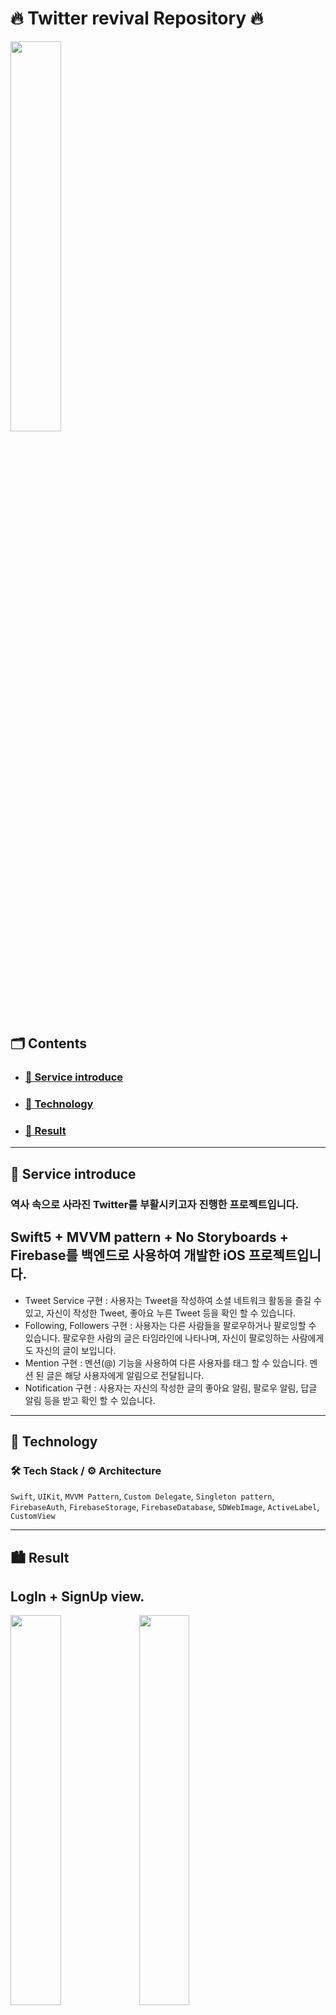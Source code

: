 # <b>🔥 Twitter revival Repository 🔥</b>

<img width="40%" src="https://github.com/jeonguk29/iOS_Twitter/assets/54401641/4bcc3d40-3fd3-4a19-9a58-a18bbcd3f9fe">

## <b> 🗂️ Contents </b>

-   ### <b> <a href="#0.5"> 🔗 Service introduce </a> </b>
-   ### <b> <a href="#2"> 🔗 Technology </a> </b>
-   ### <b> <a href="#3"> 🔗 Result </a> </b>

<hr>

<h2 id="0.5">
    <b>💁 Service introduce</b>
</h2>

### 역사 속으로 사라진 Twitter를 부활시키고자 진행한 프로젝트입니다.
## Swift5 + MVVM pattern +  No Storyboards + Firebase를 백엔드로 사용하여 개발한 iOS 프로젝트입니다.

-  Tweet Service 구현 : 사용자는 Tweet을 작성하여 소셜 네트워크 활동을 즐길 수 있고, 자신이 작성한 Tweet, 좋아요 누른 Tweet 등을 확인 할 수 있습니다.
-  Following, Followers 구현 : 사용자는 다른 사람들을 팔로우하거나 팔로잉할 수 있습니다. 팔로우한 사람의 글은 타임라인에 나타나며, 자신이 팔로잉하는 사람에게도 자신의 글이 보입니다.
-  Mention 구현 : 멘션(@) 기능을 사용하여 다른 사용자를 태그 할 수 있습니다. 멘션 된 글은 해당 사용자에게 알림으로 전달됩니다.
-  Notification 구현 : 사용자는 자신의 작성한 글의 좋아요 알림, 팔로우 알림, 답글 알림 등을 받고 확인 할 수 있습니다.

<hr>


<h2 id="2">🚀 Technology</h2>

### 🛠 Tech Stack / ⚙️ Architecture

`Swift`, `UIKit`, `MVVM Pattern`, `Custom Delegate`, `Singleton pattern`, `FirebaseAuth`, `FirebaseStorage`, `FirebaseDatabase`, `SDWebImage`, `ActiveLabel`, `CustomView`


<hr>

<h2 id="3">🏙 Result</h2>

## LogIn + SignUp view.
<p float="left">  
<img width="40%" src="https://github.com/jeonguk29/resume/assets/54401641/89d5782d-e2c0-4e3c-b233-4afc3d1a2725">
<img width="40%" src="https://github.com/jeonguk29/resume/assets/54401641/aae1272b-23a7-45ad-afe1-7e101313878e">
</p>


## Feed + Search view.
<p float="left">  
<img width="40%" src="https://github.com/jeonguk29/resume/assets/54401641/413db1b6-333c-4b6a-868b-04dd1469d062">
<img width="40%" src="https://github.com/jeonguk29/resume/assets/54401641/e57ff6d1-064f-4ca9-99c9-cafde9a2065b">
</p>


## Notifications view.
<p float="left">  
<img width="40%" src="https://github.com/jeonguk29/resume/assets/54401641/2d50a6e5-1f22-4032-a7b8-2a2525890e0e">
</p>

## Profile view.
<p float="left">  
<img width="40%" src="https://github.com/jeonguk29/resume/assets/54401641/a9a78050-20a5-4d09-900a-04dbb699d017">
<img width="40%" src="https://github.com/jeonguk29/resume/assets/54401641/2b17f223-983c-4dcb-bb5f-c39dfbe49dba">
</p>

## Edit Profile view.
<p float="left">
<img width="40%" src="https://github.com/jeonguk29/resume/assets/54401641/dabd407b-1075-4673-8f3b-5647d9986a9b">
</p>
